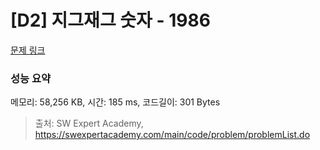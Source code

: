 # [D2] 지그재그 숫자 - 1986 

[문제 링크](https://swexpertacademy.com/main/code/problem/problemDetail.do?contestProbId=AV5PxmBqAe8DFAUq) 

### 성능 요약

메모리: 58,256 KB, 시간: 185 ms, 코드길이: 301 Bytes



> 출처: SW Expert Academy, https://swexpertacademy.com/main/code/problem/problemList.do